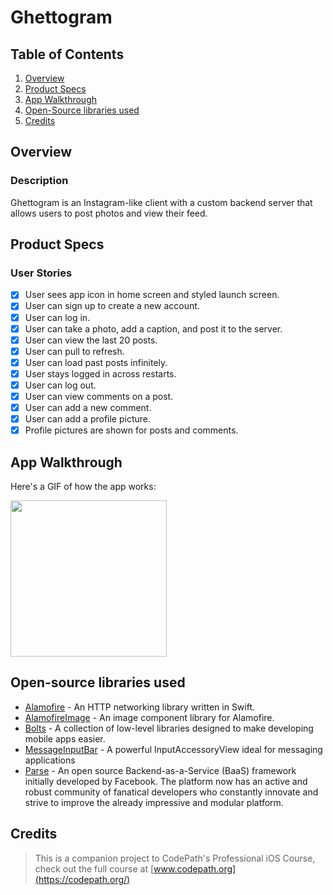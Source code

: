 # Ghettogram

## Table of Contents
1. [Overview](#Overview)
2. [Product Specs](#Product-Specs)
3. [App Walkthrough](#App-Walkthrough)
4. [Open-Source libraries used](#Open-Source-libraries-used)
5. [Credits](#Credits)

## Overview
### Description

Ghettogram is an Instagram-like client with a custom backend server that allows users to post photos and view their feed.

## Product Specs
### User Stories

- [x] User sees app icon in home screen and styled launch screen.
- [x] User can sign up to create a new account.
- [x] User can log in.
- [x] User can take a photo, add a caption, and post it to the server.
- [x] User can view the last 20 posts.
- [x] User can pull to refresh.
- [x] User can load past posts infinitely.
- [x] User stays logged in across restarts.
- [x] User can log out.
- [x] User can view comments on a post.
- [x] User can add a new comment.
- [x] User can add a profile picture.
- [x] Profile pictures are shown for posts and comments.

## App Walkthrough

Here's a GIF of how the app works:

<img src="https://user-images.githubusercontent.com/35745973/82190741-59fd7f80-98a6-11ea-9f63-8d2f5195333e.gif" width=250><br>

## Open-source libraries used

- [Alamofire](https://github.com/Alamofire/Alamofire) - An HTTP networking library written in Swift.
- [AlamofireImage](https://github.com/Alamofire/AlamofireImage) - An image component library for Alamofire.
- [Bolts](https://github.com/BoltsFramework/Bolts-Swift) - A collection of low-level libraries designed to make developing mobile apps easier.
- [MessageInputBar](https://github.com/MessageKit/MessageInputBar) - A powerful InputAccessoryView ideal for messaging applications
- [Parse](https://github.com/parse-community/Parse-SDK-iOS-OSX) - An open source Backend-as-a-Service (BaaS) framework initially developed by Facebook. The platform now has an active and robust community of fanatical developers who constantly innovate and strive to improve the already impressive and modular platform.

## Credits

>This is a companion project to CodePath's Professional iOS Course, check out the full course at [www.codepath.org](https://codepath.org/)
